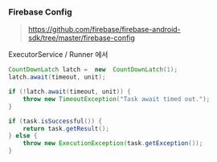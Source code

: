 


### Firebase Config

> https://github.com/firebase/firebase-android-sdk/tree/master/firebase-config

ExecutorService / Runner 에서 
```java
CountDownLatch latch =  new  CountDownLatch(1);
latch.await(timeout, unit);

if (!latch.await(timeout, unit)) {
	throw new TimeoutException("Task await timed out.");
}

if (task.isSuccessful()) {
	return task.getResult();
} else {
	throw new ExecutionException(task.getException());
}
```

<!--stackedit_data:
eyJoaXN0b3J5IjpbLTExNjM2MjU5NDUsNDQ1NzAxOTVdfQ==
-->